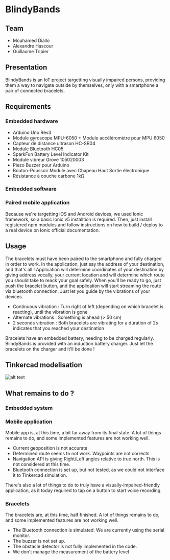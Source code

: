 # BlindyBands

## Team

* Mouhamed Diallo
* Alexandre Hascour
* Guillaume Tripier

## Presentation

BlindyBands is an IoT project targetting visually impaired persons, providing them a way to navigate outside by themselves, only with a smartphone a pair of connected bracelets.


## Requirements

### Embedded hardware
- Arduino Uno Rev3
- Module gyroscope MPU-6050 + Module accéléromètre pour MPU 6050
- Capteur de distance ultrason HC-SR04
- Module Bluetooth HC05
- SparkFun Battery Level Indicator Kit
- Module vibreur Grove 105020003
- Piezo Buzzer pour Arduino
- Bouton-Poussoir Module avec Chapeau Haut Sortie électronique
- Résistance à couche carbone 1kΩ

### Embedded software

### Paired mobile application

Because we're targetting iOS and Android devices, we used Ionic framework, so a basic Ionic v5 installtion is required. Then, just install registered npm modules and follow instructions on how to build / deploy to a real device on Ionic official documentation.


## Usage

The bracelets must have been paired to the smartphone and fully charged in order to work. In the application, just say the address of your destination, and that's all ! Application will determine coordinates of your destination by giving address vocally, your current location and will determine which route you should take to reack your goal safely. When you'll be ready to go, just push the bracelet button, and the application will start streaming the route via bluetooth connection. Just let you guide by the vibrations of your devices.

- Continuous vibration : Turn right of left (depending on which bracelet is reacting), until the vibration is gone
- Alternate vibrations : Something is ahead (> 50 cm)
- 2 seconds vibration  : Both bracelets are vibrating for a duration of 2s indicates that you reached your destination

Bracelets have an embedded battery, needing to be charged regularly. BlindyBands is provided with an induction battery charger. Just let the bracelets on the charger and it'll be done !


## Tinkercad modelisation

![alt text](https://cdn.discordapp.com/attachments/652510611665715211/703192175113928755/unknown.png)


## What remains to do ?

### Embedded system

### Mobile application

Mobile app is, at this time, a bit far away from its final state. A lot of things remains to do, and some implemented features are not working well.

- Current geoposition is not accurate
- Determined route seems to not work. Waypoints are not corrects
- Navigation API is giving Right/Left angles relative to true north. This is not considered at this time.
- Bluetooth connection is set up, but not tested, as we could not interface it to Tinkercad simulation.

There's also a lot of things to do to truly have a visually-impaired-friendly application, as it today required to tap on a button to start voice recording.

### Bracelets

The bracelets are, at this time, half finished. A lot of things remains to do, and some implemented features are not working well.

- The Bluetooth connection is simulated. We are currently using the serial monitor.
- The buzzer is not set up.
- The obstacle detector is not fully implemented in the code.
- We don't manage the measurement of the battery level
